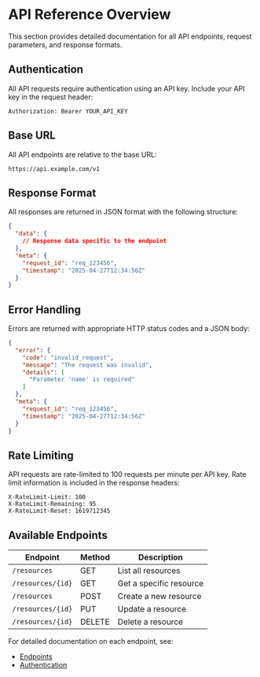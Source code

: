 # API Reference Overview

This section provides detailed documentation for all API endpoints, request parameters, and response formats.

## Authentication

All API requests require authentication using an API key. Include your API key in the request header:

```http
Authorization: Bearer YOUR_API_KEY
```

## Base URL

All API endpoints are relative to the base URL:

```
https://api.example.com/v1
```

## Response Format

All responses are returned in JSON format with the following structure:

```json
{
  "data": {
    // Response data specific to the endpoint
  },
  "meta": {
    "request_id": "req_123456",
    "timestamp": "2025-04-27T12:34:56Z"
  }
}
```

## Error Handling

Errors are returned with appropriate HTTP status codes and a JSON body:

```json
{
  "error": {
    "code": "invalid_request",
    "message": "The request was invalid",
    "details": [
      "Parameter 'name' is required"
    ]
  },
  "meta": {
    "request_id": "req_123456",
    "timestamp": "2025-04-27T12:34:56Z"
  }
}
```

## Rate Limiting

API requests are rate-limited to 100 requests per minute per API key. Rate limit information is included in the response headers:

```
X-RateLimit-Limit: 100
X-RateLimit-Remaining: 95
X-RateLimit-Reset: 1619712345
```

## Available Endpoints

| Endpoint | Method | Description |
|----------|--------|-------------|
| `/resources` | GET | List all resources |
| `/resources/{id}` | GET | Get a specific resource |
| `/resources` | POST | Create a new resource |
| `/resources/{id}` | PUT | Update a resource |
| `/resources/{id}` | DELETE | Delete a resource |

For detailed documentation on each endpoint, see:

- [Endpoints](endpoints.md)
- [Authentication](authentication.md)
